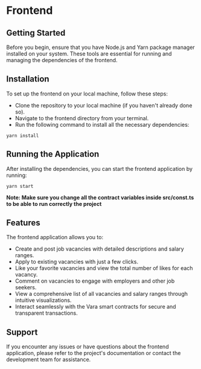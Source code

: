 # Frontend

## Getting Started

Before you begin, ensure that you have Node.js and Yarn package manager installed on your system. These tools are essential for running and managing the dependencies of the frontend.

## Installation

To set up the frontend on your local machine, follow these steps:

- Clone the repository to your local machine (if you haven't already done so).
- Navigate to the frontend directory from your terminal.
- Run the following command to install all the necessary dependencies:

```
yarn install
```

## Running the Application

After installing the dependencies, you can start the frontend application by running:

```
yarn start
```

**Note: Make sure you change all the contract variables inside src/const.ts to be able to run correctly the project**

## Features

The frontend application allows you to:

- Create and post job vacancies with detailed descriptions and salary ranges.
- Apply to existing vacancies with just a few clicks.
- Like your favorite vacancies and view the total number of likes for each vacancy.
- Comment on vacancies to engage with employers and other job seekers.
- View a comprehensive list of all vacancies and salary ranges through intuitive visualizations.
- Interact seamlessly with the Vara smart contracts for secure and transparent transactions.

## Support

If you encounter any issues or have questions about the frontend application, please refer to the project's documentation or contact the development team for assistance.
